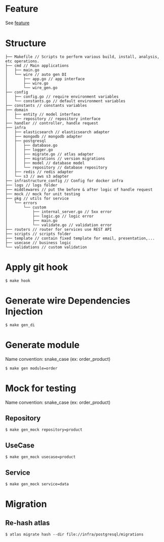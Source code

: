# Feature

See [feature](FEATURE.md)

# Structure

```
├── Makefile // Scripts to perform various build, install, analysis, etc operations.
├── cmd // Main applications
│   ├── main.go
│   └── wire // auto gen DI
│       ├── app.go // app interface
│       ├── wire.go
│       └── wire_gen.go
├── config
│   ├── config.go // require environment variables
│   └── constants.go // default environment variables
├── constants // constants variables
├── domain
│   ├── entity // model interface
│   └── repository // repository interface
├── handler // controller, handle request
├── infra
│   ├── elasticsearch // elasticsearch adapter
│   ├── mongodb // mongodb adapter
│   ├── postgresql
│   │   ├── database.go
│   │   ├── logger.go
│   │   ├── migrate.go // atlas adapter
│   │   ├── migrations // version migrations
│   │   ├── model // database model
│   │   └── repository // database repository
│   ├── redis // redis adapter
│   └── s3 // aws s3 adapter
├── infrastructure_config // Config for docker infra
├── logs // logs folder
├── middlewares // put the before & after logic of handle request
├── mock // mock for unit testing
├── pkg // utils for service
│   └── errors
│       └── custom
│           ├── internal_server.go // 5xx error
│           ├── logic.go // logic error
│           ├── main.go
│           └── validate.go // validation error
├── routers // router for services use REST API
├── scripts // scripts folder
├── template // contain fixed template for email, presentation,...
├── usecase // business logic
└── validations // custom validation
```

# Apply git hook

```shell
$ make hook
```

# Generate wire Dependencies Injection

```shell
$ make gen_di
```

# Generate module

Name convention: snake_case (ex: order_product)

```shell
$ make gen module=order
```

# Mock for testing

Name convention: snake_case (ex: order_product)

## Repository

```shell
$ make gen_mock repository=product
```

## UseCase

```shell
$ make gen_mock usecase=product
```

## Service

```shell
$ make gen_mock service=data
```

# Migration

## Re-hash atlas

```shell
$ atlas migrate hash --dir file://infra/postgresql/migrations
```
